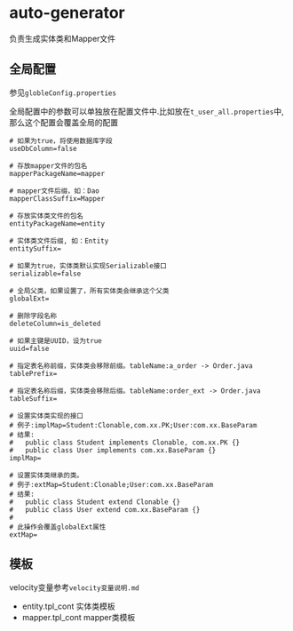 # auto-generator

负责生成实体类和Mapper文件

## 全局配置

参见`globleConfig.properties`

全局配置中的参数可以单独放在配置文件中.比如放在`t_user_all.properties`中,那么这个配置会覆盖全局的配置

```
# 如果为true，将使用数据库字段
useDbColumn=false

# 存放mapper文件的包名
mapperPackageName=mapper

# mapper文件后缀，如：Dao
mapperClassSuffix=Mapper

# 存放实体类文件的包名
entityPackageName=entity

# 实体类文件后缀, 如：Entity
entitySuffix=

# 如果为true，实体类默认实现Serializable接口
serializable=false

# 全局父类，如果设置了，所有实体类会继承这个父类
globalExt=

# 删除字段名称
deleteColumn=is_deleted

# 如果主键是UUID，设为true
uuid=false

# 指定表名称前缀，实体类会移除前缀。tableName:a_order -> Order.java
tablePrefix=

# 指定表名称后缀，实体类会移除后缀。tableName:order_ext -> Order.java
tableSuffix=

# 设置实体类实现的接口
# 例子:implMap=Student:Clonable,com.xx.PK;User:com.xx.BaseParam
# 结果:
# 	public class Student implements Clonable, com.xx.PK {}
#   public class User implements com.xx.BaseParam {}
implMap=

# 设置实体类继承的类。
# 例子:extMap=Student:Clonable;User:com.xx.BaseParam
# 结果:
# 	public class Student extend Clonable {}
#   public class User extend com.xx.BaseParam {}
#
# 此操作会覆盖globalExt属性
extMap=
```

## 模板

velocity变量参考`velocity变量说明.md`

- entity.tpl_cont 实体类模板
- mapper.tpl_cont mapper类模板